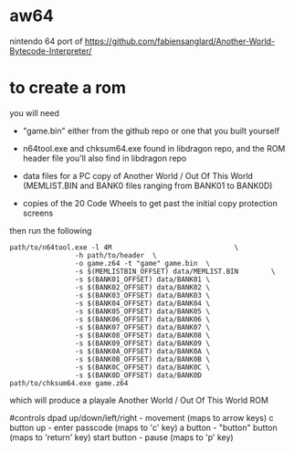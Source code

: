 # aw64
nintendo 64 port of https://github.com/fabiensanglard/Another-World-Bytecode-Interpreter/

# to create a rom
you will need

- "game.bin" either from the github repo or one that you built yourself

- n64tool.exe and chksum64.exe found in libdragon repo, and the ROM header file you'll also find in libdragon repo

- data files for a PC copy of Another World / Out Of This World (MEMLIST.BIN and BANK0 files ranging from BANK01 to BANK0D)

- copies of the 20 Code Wheels to get past the initial copy protection screens

then run the following
```
path/to/n64tool.exe -l 4M                              \
                -h path/to/header  \
                -o game.z64 -t "game" game.bin  \
                -s $(MEMLISTBIN_OFFSET) data/MEMLIST.BIN        \
                -s $(BANK01_OFFSET) data/BANK01 \
                -s $(BANK02_OFFSET) data/BANK02 \
                -s $(BANK03_OFFSET) data/BANK03 \
                -s $(BANK04_OFFSET) data/BANK04 \
                -s $(BANK05_OFFSET) data/BANK05 \
                -s $(BANK06_OFFSET) data/BANK06 \
                -s $(BANK07_OFFSET) data/BANK07 \
                -s $(BANK08_OFFSET) data/BANK08 \
                -s $(BANK09_OFFSET) data/BANK09 \
                -s $(BANK0A_OFFSET) data/BANK0A \
                -s $(BANK0B_OFFSET) data/BANK0B \
                -s $(BANK0C_OFFSET) data/BANK0C \
                -s $(BANK0D_OFFSET) data/BANK0D
path/to/chksum64.exe game.z64
```

which will produce a playale Another World / Out Of This World ROM


#controls
dpad up/down/left/right - movement (maps to arrow keys)
c button up - enter passcode (maps to 'c' key)
a button - "button" button (maps to 'return' key)
start button - pause (maps to 'p' key)
